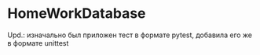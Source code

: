 # HomeWorkDatabase
Upd.: изначально был приложен тест в формате pytest, добавила его же в формате unittest
